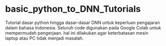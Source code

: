# basic_python_to_DNN_Tutorials
Tutorial dasar python hingga dasar-dasar DNN untuk keperluan pengajaran dalam bahasa Indonesia. Seluruh code digunakan pada Google Colab untuk mempermudah pengerjaan. hal ini dilakukan agar keterbatasan mesin laptop atau PC tidak menjadi masalah.

